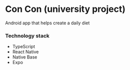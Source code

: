 # Con Con (university project)

Android app that helps create a daily diet

### Technology stack
* TypeScript
* React Native
* Native Base
* Expo

